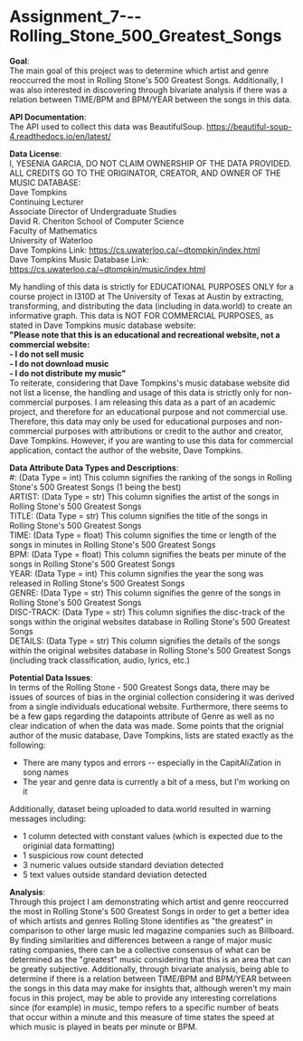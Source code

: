 # Assignment_7---Rolling_Stone_500_Greatest_Songs
**Goal**:  
The main goal of this project was to determine which artist and genre reoccurred the most in Rolling Stone's 500 Greatest Songs. Additionally, I was also interested in discovering through bivariate analysis if there was a relation between TIME/BPM and BPM/YEAR between the songs in this data.

**API Documentation**:  
The API used to collect this data was BeautifulSoup.
https://beautiful-soup-4.readthedocs.io/en/latest/

**Data License**:  
I, YESENIA GARCIA, DO NOT CLAIM OWNERSHIP OF THE DATA PROVIDED. ALL CREDITS GO TO THE ORIGINATOR, CREATOR, AND OWNER OF THE MUSIC DATABASE:  
Dave Tompkins  
Continuing Lecturer  
Associate Director of Undergraduate Studies  
David R. Cheriton School of Computer Science  
Faculty of Mathematics  
University of Waterloo  
Dave Tompkins Link: https://cs.uwaterloo.ca/~dtompkin/index.html  
Dave Tompkins Music Database Link: https://cs.uwaterloo.ca/~dtompkin/music/index.html

My handling of this data is strictly for EDUCATIONAL PURPOSES ONLY for a course project in I310D at The University of Texas at Austin by extracting, transforming, and distributing the data (including in data.world) to create an informative graph. This data is NOT FOR COMMERCIAL PURPOSES, as stated in Dave Tompkins music database website:  
**"Please note that this is an educational and recreational website, not a commercial website:**  
**- I do not sell music**  
**- I do not download music**  
**- I do not distribute my music"**  
To reiterate, considering that Dave Tompkins's music database website did not list a license, the handling and usage of this data is strictly only for non-commercial purposes. I am releasing this data as a part of an academic project, and therefore for an educational purpose and not commercial use. Therefore, this data may only be used for educational purposes and non-commercial purposes with attributions or credit to the author and creator, Dave Tompkins. However, if you are wanting to use this data for commercial application, contact the author of the website, Dave Tompkins.

**Data Attribute Data Types and Descriptions**:  
#: (Data Type = int) This column signifies the ranking of the songs in Rolling Stone's 500 Greatest Songs (1 being the best)  
ARTIST: (Data Type = str) This column signifies the artist of the songs in Rolling Stone's 500 Greatest Songs  
TITLE: (Data Type = str) This column signifies the title of the songs in Rolling Stone's 500 Greatest Songs  
TIME: (Data Type = float) This column signifies the time or length of the songs in minutes in Rolling Stone's 500 Greatest Songs  
BPM: (Data Type = float) This column signifies the beats per minute of the songs in Rolling Stone's 500 Greatest Songs  
YEAR: (Data Type = int) This column signifies the year the song was released in Rolling Stone's 500 Greatest Songs  
GENRE: (Data Type = str) This column signifies the genre of the songs in Rolling Stone's 500 Greatest Songs  
DISC-TRACK: (Data Type = str) This column signifies the disc-track of the songs within the original websites database in Rolling Stone's 500 Greatest Songs  
DETAILS: (Data Type = str) This column signifies the details of the songs within the original websites database in Rolling Stone's 500 Greatest Songs (including track classification, audio, lyrics, etc.)  

**Potential Data Issues**:  
In terms of the Rolling Stone - 500 Greatest Songs data, there may be issues of sources of bias in the orginial collection considering it was derived from a single individuals educational website. Furthermore, there seems to be a few gaps regarding the datapoints attribute of Genre as well as no clear indication of when the data was made. Some points that the orignial author of the music database, Dave Tompkins, lists are stated exactly as the following:  
- There are many typos and errors -- especially in the CapitAliZation in song names  
- The year and genre data is currently a bit of a mess, but I'm working on it  

Additionally, dataset being uploaded to data.world resulted in warning messages including:  
- 1 column detected with constant values (which is expected due to the originial data formatting)
- 1 suspicious row count detected  
- 3 numeric values outside standard deviation detected  
- 5 text values outside standard deviation detected  

**Analysis**:  
Through this project I am demonstrating which artist and genre reoccurred the most in Rolling Stone's 500 Greatest Songs in order to get a better idea of which artists and genres Rolling Stone identifies as "the greatest" in comparison to other large music led magazine companies such as Billboard. By finding similarities and differences between a range of major music rating companies, there can be a collective consensus of what can be determined as the "greatest" music considering that this is an area that can be greatly subjective. Additionally, through bivariate analysis, being able to determine if there is a relation between TIME/BPM and BPM/YEAR between the songs in this data may make for insights that, although weren't my main focus in this project, may be able to provide any interesting correlations since (for example) in music, tempo refers to a specific number of beats that occur within a minute and this measure of time states the speed at which music is played in beats per minute or BPM.
